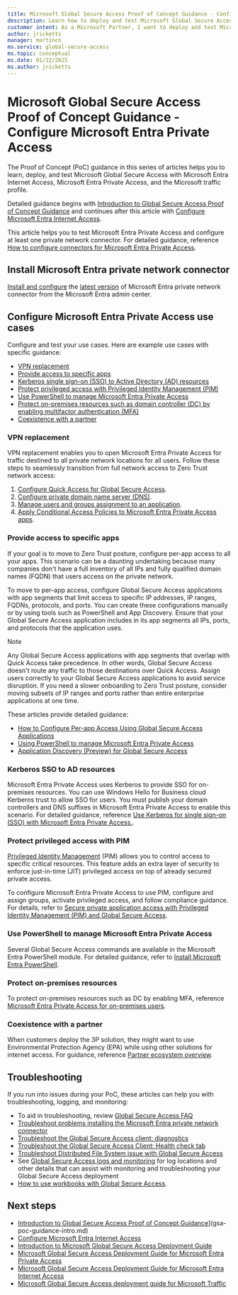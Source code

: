 ```yaml
---
title: Microsoft Global Secure Access Proof of Concept Guidance - Configure Microsoft Entra Private Access
description: Learn how to deploy and test Microsoft Global Secure Access as a Proof of Concept with Microsoft Entra Private Access.
customer intent: As a Microsoft Partner, I want to deploy and test Microsoft Global Secure Access for Microsoft Entra Private Access as a Proof of Concept in my production or test environment.
author: jricketts
manager: martinco
ms.service: global-secure-access
ms.topic: conceptual
ms.date: 01/22/2025
ms.author: jricketts
---
```

# Microsoft Global Secure Access Proof of Concept Guidance - Configure Microsoft Entra Private Access

The Proof of Concept (PoC) guidance in this series of articles helps you to learn, deploy, and test Microsoft Global Secure Access with Microsoft Entra Internet Access, Microsoft Entra Private Access, and the Microsoft traffic profile.

Detailed guidance begins with [Introduction to Global Secure Access Proof of Concept Guidance](gsa-poc-guidance-intro.md) and continues after this article with [Configure Microsoft Entra Internet Access](gsa-poc-internet-access.md).

This article helps you to test Microsoft Entra Private Access and configure at least one private network connector. For detailed guidance, reference [How to configure connectors for Microsoft Entra Private Access](../global-secure-access/how-to-configure-connectors.md).

## Install Microsoft Entra private network connector

[Install and configure](../global-secure-access/how-to-configure-connectors.md#install-and-register-a-connector) the [latest version](../global-secure-access/reference-version-history.md) of Microsoft Entra private network connector from the Microsoft Entra admin center.

## Configure Microsoft Entra Private Access use cases

Configure and test your use cases. Here are example use cases with specific guidance:

- [VPN replacement](#vpn-replacement)
- [Provide access to specific apps](#provide-access-to-specific-apps)
- [Kerberos single sign-on (SSO) to Active Directory (AD) resources](#kerberos-sso-to-ad-resources)
- [Protect privileged access with Privileged Identity Management (PIM)](#protect-privileged-access-with-pim)
- [Use PowerShell to manage Microsoft Entra Private Access](#use-powershell-to-manage-microsoft-entra-private-access)
- [Protect on-premises resources such as domain controller (DC) by enabling multifactor authentication (MFA)](#protect-on-premises-resources)
- [Coexistence with a partner](#coexistence-with-a-partner)

### VPN replacement

VPN replacement enables you to open Microsoft Entra Private Access for traffic destined to all private network locations for all users. Follow these steps to seamlessly transition from full network access to Zero Trust network access:

1. [Configure Quick Access for Global Secure Access](../global-secure-access/how-to-configure-quick-access.md).
1. [Configure private domain name server (DNS)](../global-secure-access/how-to-configure-quick-access.md#add-private-dns-suffixes).
1. [Manage users and groups assignment to an application](../identity/enterprise-apps/assign-user-or-group-access-portal.md).
1. [Apply Conditional Access Policies to Microsoft Entra Private Access apps](../global-secure-access/how-to-target-resource-private-access-apps.md).

### Provide access to specific apps

If your goal is to move to Zero Trust posture, configure per-app access to all your apps. This scenario can be a daunting undertaking because many companies don't have a full inventory of all IPs and fully qualified domain names (FQDN) that users access on the private network.

To move to per-app access, configure Global Secure Access applications with app segments that limit access to specific IP addresses, IP ranges, FQDNs, protocols, and ports. You can create these configurations manually or by using tools such as PowerShell and App Discovery. Ensure that your Global Secure Access application includes in its app segments all IPs, ports, and protocols that the application uses.

>[!NOTE]
>Any Global Secure Access applications with app segments that overlap with Quick Access take precedence. In other words, Global Secure Access doesn't route any traffic to those destinations over Quick Access. Assign users correctly to your Global Secure Access applications to avoid service disruption. If you need a slower onboarding to Zero Trust posture, consider moving subsets of IP ranges and ports rather than entire enterprise applications at one time.

These articles provide detailed guidance:

- [How to Configure Per-app Access Using Global Secure Access Applications](../global-secure-access/how-to-configure-per-app-access.md)
- [Using PowerShell to manage Microsoft Entra Private Access](#use-powershell-to-manage-microsoft-entra-private-access)
- [Application Discovery (Preview) for Global Secure Access](../global-secure-access/how-to-application-discovery.md)

### Kerberos SSO to AD resources

Microsoft Entra Private Access uses Kerberos to provide SSO for on-premises resources. You can use Windows Hello for Business cloud Kerberos trust to allow SSO for users. You must publish your domain controllers and DNS suffixes in Microsoft Entra Private Access to enable this scenario. For detailed guidance, reference [Use Kerberos for single sign-on (SSO) with Microsoft Entra Private Access.](../global-secure-access/how-to-configure-kerberos-sso.md).

### Protect privileged access with PIM

[Privileged Identity Management](../id-governance/privileged-identity-management/pim-configure.md) (PIM) allows you to control access to specific critical resources. This feature adds an extra layer of security to enforce just-in-time (JIT) privileged access on top of already secured private access.

To configure Microsoft Entra Private Access to use PIM, configure and assign groups, activate privileged access, and follow compliance guidance. For details, refer to [Secure private application access with Privileged Identity Management (PIM) and Global Secure Access](../global-secure-access/how-to-configure-global-access-with-pim.md).

### Use PowerShell to manage Microsoft Entra Private Access

Several Global Secure Access commands are available in the Microsoft Entra PowerShell module. For detailed guidance, refer to [Install Microsoft Entra PowerShell](/powershell/entra-powershell/installation).

### Protect on-premises resources

To protect on-premises resources such as DC by enabling MFA, reference [Microsoft Entra Private Access for on-premises users](https://techcommunity.microsoft.com/blog/identity/microsoft-entra-private-access-for-on-prem-users/3905450).

### Coexistence with a partner

When customers deploy the 3P solution, they might want to use Environmental Protection Agency (EPA) while using other solutions for internet access. For guidance, reference [Partner ecosystem overview](../global-secure-access/partner-ecosystems-overview.md).

## Troubleshooting

If you run into issues during your PoC, these articles can help you with troubleshooting, logging, and monitoring:

- To aid in troubleshooting, review [Global Secure Access FAQ](../global-secure-access/resource-faq.yml)
- [Troubleshoot problems installing the Microsoft Entra private network connector](../global-secure-access/troubleshoot-connectors.md)
- [Troubleshoot the Global Secure Access client: diagnostics](../global-secure-access/troubleshoot-global-secure-access-client-advanced-diagnostics.md)
- [Troubleshoot the Global Secure Access Client: Health check tab](../global-secure-access/troubleshoot-global-secure-access-client-diagnostics-health-check.md)
- [Troubleshoot Distributed File System issue with Global Secure Access](../global-secure-access/troubleshoot-distributed-file-system.md)
- See [Global Secure Access logs and monitoring](../global-secure-access/concept-global-secure-access-logs-monitoring.md) for log locations and other details that can assist with monitoring and troubleshooting your Global Secure Access deployment
- [How to use workbooks with Global Secure Access](../global-secure-access/how-to-use-workbooks.md).

## Next steps

- [Introduction to Global Secure Access Proof of Concept Guidance](gsa-poc-guidance-intro.md)](gsa-poc-guidance-intro.md)
- [Configure Microsoft Entra Internet Access](gsa-poc-internet-access.md)
- [Introduction to Microsoft Global Secure Access Deployment Guide](gsa-deployment-guide-intro.md)
- [Microsoft Global Secure Access Deployment Guide for Microsoft Entra Private Access](gsa-deployment-guide-private-access.md)
- [Microsoft Global Secure Access Deployment Guide for Microsoft Entra Internet Access](gsa-deployment-guide-internet-access.md)
- [Microsoft Global Secure Access deployment guide for Microsoft Traffic](gsa-deployment-guide-microsoft-traffic.md)
